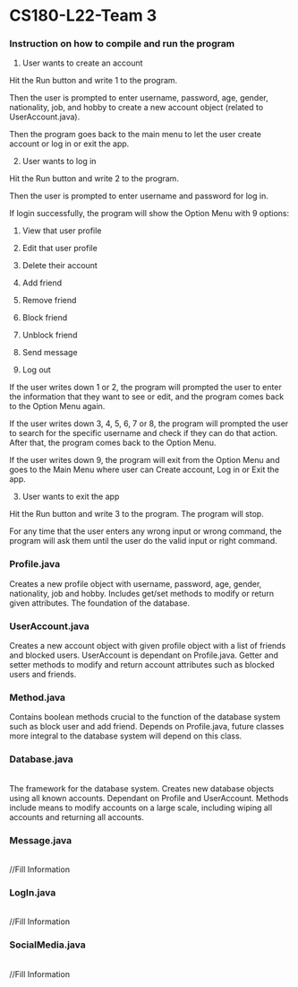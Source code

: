# CS180-L22-Team 3

### Instruction on how to compile and run the program
1. User wants to create an account

Hit the Run button and write 1 to the program.

Then the user is prompted to enter username, password, age, gender, nationality, job, and hobby to create a new account object (related to UserAccount.java).

Then the program goes back to the main menu to let the user create account or log in or exit the app.

2. User wants to log in

Hit the Run button and write 2 to the program.

Then the user is prompted to enter username and password for log in. 

If login successfully, the program will show the Option Menu with 9 options:

1. View that user profile
  
2. Edit that user profile

3. Delete their account

4. Add friend

5. Remove friend

6. Block friend

7. Unblock friend

8. Send message

9. Log out

If the user writes down 1 or 2, the program will prompted the user to enter the information that they want to see or edit, and the program comes back to the Option Menu again.

If the user writes down 3, 4, 5, 6, 7 or 8, the program will prompted the user to search for the specific username and check if they can do that action. After that, the program comes back to the Option Menu.

If the user writes down 9, the program will exit from the Option Menu and goes to the Main Menu where user can Create account, Log in or Exit the app.


3. User wants to exit the app

Hit the Run button and write 3 to the program. The program will stop.

For any time that the user enters any wrong input or wrong command, the program will ask them until the user do the valid input or right command.

### Profile.java <br/>
Creates a new profile object with username, password, age, gender, nationality, job and hobby. Includes get/set methods to modify or return given attributes.
The foundation of the database.
<br/>
### UserAccount.java <br/>
Creates a new account object with given profile object with a list of friends and blocked users. UserAccount is dependant on Profile.java. Getter and setter methods to modify and return account attributes such as blocked users and friends.
<br/>
### Method.java <br/>
Contains boolean methods crucial to the function of the database system such as block user and add friend. Depends on Profile.java, future classes more integral to the database system will depend on this class.
<br/>
### Database.java <br/>
<br/>
The framework for the database system. Creates new database objects using all known accounts. Dependant on Profile and UserAccount. Methods include means to modify accounts on a large scale, including wiping all accounts and returning all accounts.
<br/>

### Message.java <br/>
<br/>
//Fill Information
<br/>

### LogIn.java <br/>
<br/>
//Fill Information
<br/>

### SocialMedia.java <br/>
<br/>
//Fill Information
<br/>
